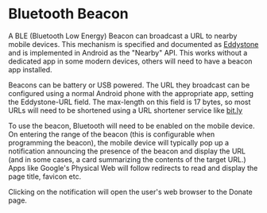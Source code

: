 # Bluetooth Beacon

A BLE (Bluetooth Low Energy) Beacon can broadcast a URL to nearby mobile devices. This mechanism is specified and documented as [Eddystone](https://developers.google.com/beacons/) and is implemented in Android as the "Nearby" API. This works without a dedicated app in some modern devices, others will need to have a beacon app installed.

Beacons can be battery or USB powered. The URL they broadcast can be configured using a normal Android phone with the appropriate app, setting the Eddystone-URL field. The max-length on this field is 17 bytes, so most URLs will need to be shortened using a URL shortener service like [bit.ly](http://bit.ly/)

To use the beacon, Bluetooth will need to be enabled on the mobile device. On entering the range of the beacon (this is configurable when programming the beacon), the mobile device will typically pop up a notification announcing the presence of the beacon and display the URL (and in some cases, a card summarizing the contents of the target URL.) Apps like Google's Physical Web will follow redirects to read and display the page title, favicon etc.

Clicking on the notification will open the user's web browser to the Donate page.
